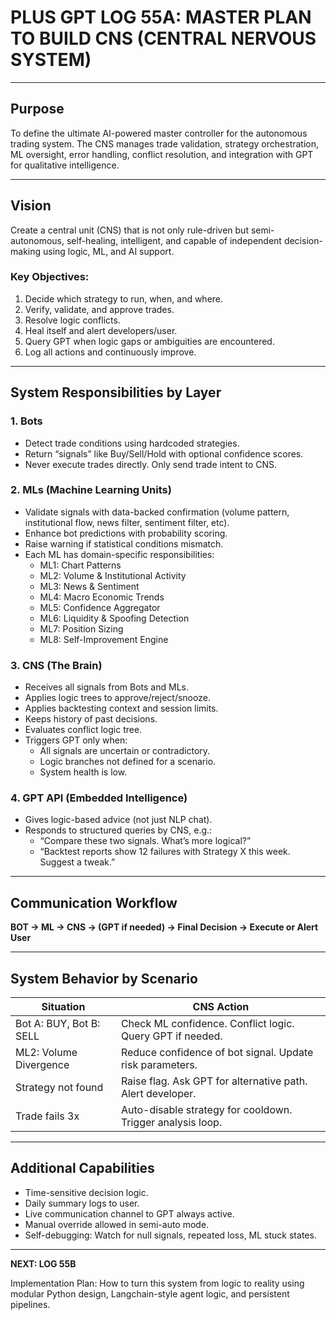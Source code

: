 
# PLUS GPT LOG 55A: MASTER PLAN TO BUILD CNS (CENTRAL NERVOUS SYSTEM)

---

## Purpose

To define the ultimate AI-powered master controller for the autonomous trading system. The CNS manages trade validation, strategy orchestration, ML oversight, error handling, conflict resolution, and integration with GPT for qualitative intelligence.

---

## Vision

Create a central unit (CNS) that is not only rule-driven but semi-autonomous, self-healing, intelligent, and capable of independent decision-making using logic, ML, and AI support.

### Key Objectives:
1. Decide which strategy to run, when, and where.
2. Verify, validate, and approve trades.
3. Resolve logic conflicts.
4. Heal itself and alert developers/user.
5. Query GPT when logic gaps or ambiguities are encountered.
6. Log all actions and continuously improve.

---

## System Responsibilities by Layer

### 1. Bots
- Detect trade conditions using hardcoded strategies.
- Return “signals” like Buy/Sell/Hold with optional confidence scores.
- Never execute trades directly. Only send trade intent to CNS.

### 2. MLs (Machine Learning Units)
- Validate signals with data-backed confirmation (volume pattern, institutional flow, news filter, sentiment filter, etc).
- Enhance bot predictions with probability scoring.
- Raise warning if statistical conditions mismatch.
- Each ML has domain-specific responsibilities:
  - ML1: Chart Patterns
  - ML2: Volume & Institutional Activity
  - ML3: News & Sentiment
  - ML4: Macro Economic Trends
  - ML5: Confidence Aggregator
  - ML6: Liquidity & Spoofing Detection
  - ML7: Position Sizing
  - ML8: Self-Improvement Engine

### 3. CNS (The Brain)
- Receives all signals from Bots and MLs.
- Applies logic trees to approve/reject/snooze.
- Applies backtesting context and session limits.
- Keeps history of past decisions.
- Evaluates conflict logic tree.
- Triggers GPT only when:
  - All signals are uncertain or contradictory.
  - Logic branches not defined for a scenario.
  - System health is low.

### 4. GPT API (Embedded Intelligence)
- Gives logic-based advice (not just NLP chat).
- Responds to structured queries by CNS, e.g.:
  - “Compare these two signals. What’s more logical?”
  - “Backtest reports show 12 failures with Strategy X this week. Suggest a tweak.”

---

## Communication Workflow

**BOT → ML → CNS → (GPT if needed) → Final Decision → Execute or Alert User**

---

## System Behavior by Scenario

| Situation | CNS Action |
|-----------|------------|
| Bot A: BUY, Bot B: SELL | Check ML confidence. Conflict logic. Query GPT if needed. |
| ML2: Volume Divergence | Reduce confidence of bot signal. Update risk parameters. |
| Strategy not found | Raise flag. Ask GPT for alternative path. Alert developer. |
| Trade fails 3x | Auto-disable strategy for cooldown. Trigger analysis loop. |

---

## Additional Capabilities

- Time-sensitive decision logic.
- Daily summary logs to user.
- Live communication channel to GPT always active.
- Manual override allowed in semi-auto mode.
- Self-debugging: Watch for null signals, repeated loss, ML stuck states.

---

**NEXT: LOG 55B**

Implementation Plan: How to turn this system from logic to reality using modular Python design, Langchain-style agent logic, and persistent pipelines.

